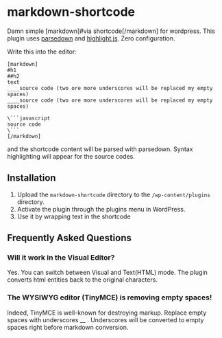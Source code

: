 # markdown-shortcode

Damn simple [markdown]#via shortcode[/markdown] for wordpress.
This plugin uses [parsedown](http://parsedown.org/) and [highlight.js](highlightjs.org). Zero configuration.

Write this into the editor:

    [markdown]  
    #h1  
    ##h2  
    text  
    ____source code (two ore more underscores will be replaced my empty spaces)  
    ____source code (two ore more underscores will be replaced my empty spaces)  
    
    \```javascript
    source code
    \```
    [/markdown]

and the shortcode content will be parsed with parsedown. Syntax highlighting will appear for the source codes.  

## Installation
1. Upload the `markdown-shortcode` directory to the `/wp-content/plugins` directory.
2. Activate the plugin through the plugins menu in WordPress.
3. Use it by wrapping text in the shortcode

## Frequently Asked Questions
### Will it work in the Visual Editor?

Yes. You can switch between Visual and Text(HTML) mode. The plugin converts html entities back to the original characters.

### The WYSIWYG editor (TinyMCE) is removing empty spaces!

Indeed, TinyMCE is well-known for destroying markup. Replace empty spaces with underscores __ .
Underscores will be converted to empty spaces right before markdown conversion.